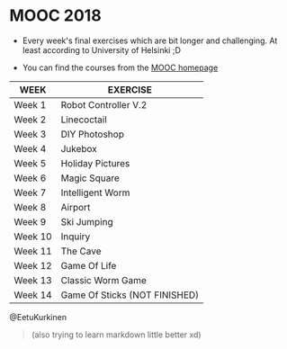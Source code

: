 # MOOC 2018

 - Every week's final exercises which are bit longer and challenging. At least according to University of Helsinki ;D

 - You can find the courses from the [MOOC homepage](http://mooc.fi/english.html)

| WEEK | EXERCISE |
| ------ | ------ |
| Week 1 | Robot Controller V.2 |
| Week 2 | Linecoctail |
| Week 3 | DIY Photoshop |
| Week 4 | Jukebox |
| Week 5 | Holiday Pictures |
| Week 6 | Magic Square |
| Week 7 | Intelligent Worm |
| Week 8 | Airport |
| Week 9 | Ski Jumping |
| Week 10 | Inquiry |
| Week 11 | The Cave |
| Week 12 | Game Of Life |
| Week 13 | Classic Worm Game |
| Week 14 | Game Of Sticks (NOT FINISHED) |

@EetuKurkinen	
>(also trying to learn markdown little better xd)
                      
    

